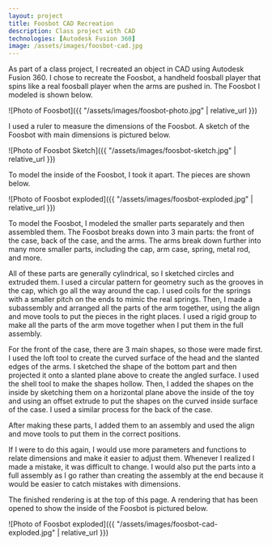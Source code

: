 ```yaml
---
layout: project
title: Foosbot CAD Recreation
description: Class project with CAD
technologies: [Autodesk Fusion 360]
image: /assets/images/foosbot-cad.jpg
---
```



As part of a class project, I recreated an object in CAD using Autodesk Fusion 360. I chose to recreate the Foosbot, a handheld foosball player that spins like a real foosball player when the arms are pushed in. The Foosbot I modeled is shown below. 

![Photo of Foosbot]({{ "/assets/images/foosbot-photo.jpg" | relative_url }})

I used a ruler to measure the dimensions of the Foosbot. A sketch of the Foosbot with main dimensions is pictured below. 

![Photo of Foosbot Sketch]({{ "/assets/images/foosbot-sketch.jpg" | relative_url }})

To model the inside of the Foosbot, I took it apart. The pieces are shown below. 

![Photo of Foosbot exploded]({{ "/assets/images/foosbot-exploded.jpg" | relative_url }})

To model the Foosbot, I modeled the smaller parts separately and then assembled them. The Foosbot breaks down into 3 main parts: the front of the case, back of the case, and the arms. The arms break down further into many more smaller parts, including the cap, arm case, spring, metal rod, and more.

All of these parts are generally cylindrical, so I sketched circles and extruded them. I used a circular pattern for geometry such as the grooves in the cap, which go all the way around the cap. I used coils for the springs with a smaller pitch on the ends to mimic the real springs. Then, I made a subassembly and arranged all the parts of the arm together, using the align and move tools to put the pieces in the right places. I used a rigid group to make all the parts of the arm move together when I put them in the full assembly. 

For the front of the case, there are 3 main shapes, so those were made first. I used the loft tool to create the curved surface of the head and the slanted edges of the arms. I sketched the shape of the bottom part and then projected it onto a slanted plane above to create the angled surface. I used the shell tool to make the shapes hollow. Then, I added the shapes on the inside by sketching them on a horizontal plane above the inside of the toy and using an offset extrude to put the shapes on the curved inside surface of the case. I used a similar process for the back of the case. 

After making these parts, I added them to an assembly and used the align and move tools to put them in the correct positions. 

If I were to do this again, I would use more parameters and functions to relate dimensions and make it easier to adjust them. Whenever I realized I made a mistake, it was difficult to change. I would also put the parts into a full assembly as I go rather than creating the assembly at the end because it would be easier to catch mistakes with dimensions. 

The finished rendering is at the top of this page. A rendering that has been opened to show the inside of the Foosbot is pictured below. 

![Photo of Foosbot exploded]({{ "/assets/images/foosbot-cad-exploded.jpg" | relative_url }})
